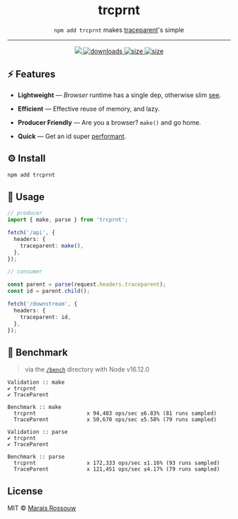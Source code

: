 <div align="center">
    <h1>trcprnt</h1>
	<p><code>npm add trcprnt</code> makes <a href="https://www.w3.org/TR/trace-context/#traceparent-header">traceparent</a>'s simple</p>
	<hr />
	<div>
		<a href="https://github.com/maraisr/trcprnt/actions/workflows/ci.yml">
			<img src="https://github.com/maraisr/trcprnt/actions/workflows/ci.yml/badge.svg"/>
		</a>
		<a href="https://npm-stat.com/charts.html?package=trcprnt">
			<img src="https://badgen.net/npm/dm/trcprnt?labelColor=black&color=black" alt="downloads"/>
		</a>
		<a href="https://packagephobia.com/result?p=trcprnt">
			<img src="https://badgen.net/packagephobia/install/trcprnt?labelColor=black&color=black" alt="size"/>
		</a>
		<a href="https://bundlephobia.com/result?p=trcprnt">
			<img src="https://badgen.net/bundlephobia/minzip/trcprnt?labelColor=black&color=black" alt="size"/>
		</a>
	</div>
</div>

## ⚡ Features

- **Lightweight** — _Browser_ runtime has a single dep, otherwise slim
  [see](https://npm.anvaka.com/#/view/2d/trcprnt).

- **Efficient** — Effective reuse of memory, and lazy.

- **Producer Friendly** — Are you a browser? `make()` and go home.

- **Quick** — Get an id super [performant](#-benchmark).

## ⚙️ Install

```sh
npm add trcprnt
```

## 🚀 Usage

```ts
// producer
import { make, parse } from 'trcprnt';

fetch('/api', {
  headers: {
    traceparent: make(),
  },
});

// consumer

const parent = parse(request.headers.traceparent);
const id = parent.child();

fetch('/downstream', {
  headers: {
    traceparent: id,
  },
});
```

## 💨 Benchmark

> via the [`/bench`](/bench) directory with Node v16.12.0

```
Validation :: make
✔ trcprnt
✔ TraceParent

Benchmark :: make
  trcprnt                x 94,483 ops/sec ±6.83% (81 runs sampled)
  TraceParent            x 50,670 ops/sec ±5.58% (79 runs sampled)

Validation :: parse
✔ trcprnt
✔ TraceParent

Benchmark :: parse
  trcprnt                x 172,333 ops/sec ±1.16% (93 runs sampled)
  TraceParent            x 121,451 ops/sec ±4.17% (79 runs sampled)
```

## License

MIT © [Marais Rossouw](https://marais.io)
